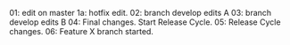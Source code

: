 01: edit on master
1a: hotfix edit.
02: branch develop edits A
03: branch develop edits B
04: Final changes. Start Release Cycle.
05: Release Cycle changes.
06: Feature X branch started.

